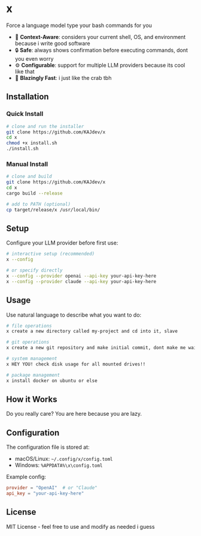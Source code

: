 # x

Force a language model type your bash commands for you

- 🎯 **Context-Aware**: considers your current shell, OS, and environment because i write good software
- 🔒 **Safe**: always shows confirmation before executing commands, dont you even worry
- ⚙️ **Configurable**: support for multiple LLM providers because its cool like that
- 🚀 **Blazingly Fast**: i just like the crab tbh

## Installation

### Quick Install

```bash
# clone and run the installer
git clone https://github.com/KAJdev/x
cd x
chmod +x install.sh
./install.sh
```

### Manual Install

```bash
# clone and build
git clone https://github.com/KAJdev/x
cd x
cargo build --release

# add to PATH (optional)
cp target/release/x /usr/local/bin/
```

## Setup

Configure your LLM provider before first use:

```bash
# interactive setup (recommended)
x --config

# or specify directly
x --config --provider openai --api-key your-api-key-here
x --config --provider claude --api-key your-api-key-here
```

## Usage

Use natural language to describe what you want to do:

```bash
# file operations
x create a new directory called my-project and cd into it, slave

# git operations
x create a new git repository and make initial commit, dont make me wait...

# system management
x HEY YOU! check disk usage for all mounted drives!!

# package management
x install docker on ubuntu or else
```

## How it Works

Do you really care? You are here because you are lazy.

## Configuration

The configuration file is stored at:

- macOS/Linux: `~/.config/x/config.toml`
- Windows: `%APPDATA%\x\config.toml`

Example config:

```toml
provider = "OpenAI"  # or "Claude"
api_key = "your-api-key-here"
```

## License

MIT License - feel free to use and modify as needed i guess

